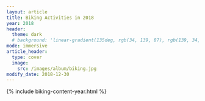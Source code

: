 ```yaml
---
layout: article
title: Biking Activities in 2018
year: 2018
header:
  theme: dark
  # background: 'linear-gradient(135deg, rgb(34, 139, 87), rgb(139, 34, 139))'     
mode: immersive
article_header:
  type: cover
  image:
    src: /images/album/biking.jpg 
modify_date: 2018-12-30  
---
```

{% include biking-content-year.html %}